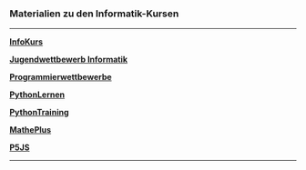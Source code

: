 ### Materialien zu den Informatik-Kursen

---

**[InfoKurs](https://ktheu.github.io/InfoKurs/)**

**[Jugendwettbewerb Informatik](https://ktheu.github.io/jwinf/)**
<!-- 
**[Programmierwettbewerbe](https://ktheu.github.io/Programmierwettbewerbe/)** -->
**[Programmierwettbewerbe](https://github.com/ktheu/Programmierwettbewerbe#readme)**

**[PythonLernen](https://ktheu.github.io/PythonLernen/)**

**[PythonTraining](https://github.com/ktheu/Training#readme)**

**[MathePlus](https://ktheu.github.io/MathePlus/)**

**[P5JS](https://ktheu.github.io/InfoAG/)** 

---
